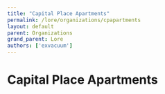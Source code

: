 ```yaml
---
title: "Capital Place Apartments"
permalink: /lore/organizations/cpapartments
layout: default
parent: Organizations
grand_parent: Lore
authors: ['exvacuum']
---
```


# Capital Place Apartments